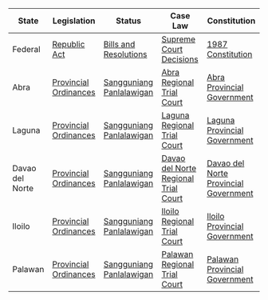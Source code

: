 | State | Legislation | Status | Case Law | Constitution |
|-------|-------------|--------|----------|-------------|
| Federal | [Republic Act](https://www.officialgazette.gov.ph/section/laws/republic-acts/) | [Bills and Resolutions](https://www.congress.gov.ph/legislation/) | [Supreme Court Decisions](http://sc.judiciary.gov.ph/jurisprudence/) | [1987 Constitution](https://www.officialgazette.gov.ph/constitutions/1987-constitution/) |
| Abra | [Provincial Ordinances](http://spabra.com/ordinance/) | [Sangguniang Panlalawigan](http://spabra.com/) | [Abra Regional Trial Court](http://abrajudiciary.gov.ph/) | [Abra Provincial Government](http://www.abra.gov.ph/) |
| Laguna | [Provincial Ordinances](https://laguna.gov.ph/content/provincial-ordinances) | [Sangguniang Panlalawigan](https://laguna.gov.ph/frontliners/sangguniang-panlalawigan) | [Laguna Regional Trial Court](https://region4.rtc.gov.ph/) | [Laguna Provincial Government](https://laguna.gov.ph/) |
| Davao del Norte | [Provincial Ordinances](https://spdavnorte.weebly.com/ordinances.html) | [Sangguniang Panlalawigan](https://spdavnorte.weebly.com/) | [Davao del Norte Regional Trial Court](http://region11.rtc.gov.ph/) | [Davao del Norte Provincial Government](http://www.davaodelnorte.gov.ph/) |
| Iloilo | [Provincial Ordinances](https://iloiloprovince.weebly.com/provincial-laws.html) | [Sangguniang Panlalawigan](https://iloiloprovince.weebly.com/sangguniangpanlalawigan.html) | [Iloilo Regional Trial Court](http://region6.rtc.gov.ph/) | [Iloilo Provincial Government](http://www.iloilo.gov.ph/) |
| Palawan | [Provincial Ordinances](http://palawan.gov.ph/governance/sp-ordinance/) | [Sangguniang Panlalawigan](http://palawan.gov.ph/governance/sangguniang-panlalawigan/) | [Palawan Regional Trial Court](http://www.palawanrtc.gov.ph/) | [Palawan Provincial Government](http://palawan.gov.ph/) |